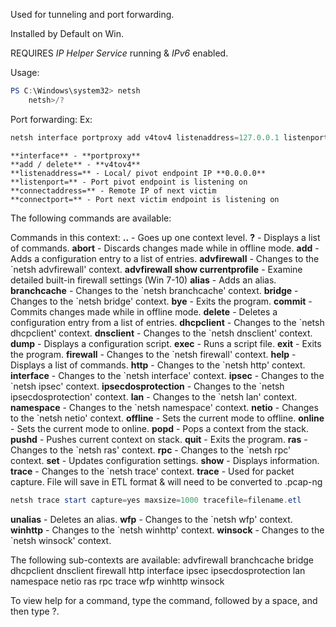 
Used for tunneling and port forwarding.  
  
Installed by Default on Win.  
  
REQUIRES _IP Helper Service_ running & _IPv6_ enabled.

Usage:
```powershell
PS C:\Windows\system32> netsh
	netsh>/?
```


Port forwarding:
	Ex:
```powershell
netsh interface portproxy add v4tov4 listenaddress=127.0.0.1 listenport=9000 connectaddress=192.168.0.1 connectport=80
```
	**interface** - **portproxy**
	**add / delete** - **v4tov4**
	**listenaddress=** - Local/ pivot endpoint IP **0.0.0.0**
	**listenport=** - Port pivot endpoint is listening on
	**connectaddress=** - Remote IP of next victim
	**connectport=** - Port next victim endpoint is listening on


The following commands are available:

Commands in this context:
**..**            - Goes up one context level.
**?**             - Displays a list of commands.
**abort**         - Discards changes made while in offline mode.
**add**           - Adds a configuration entry to a list of entries.
**advfirewall**   - Changes to the \`netsh advfirewall' context.
	**advfirewall show currentprofile** - Examine detailed built-in firewall settings (Win 7-10)
**alias**         - Adds an alias.
**branchcache**   - Changes to the \`netsh branchcache' context.
**bridge**        - Changes to the \`netsh bridge' context.
**bye**           - Exits the program.
**commit**        - Commits changes made while in offline mode.
**delete**        - Deletes a configuration entry from a list of entries.
**dhcpclient**    - Changes to the \`netsh dhcpclient' context.
**dnsclient**     - Changes to the \`netsh dnsclient' context.
**dump**          - Displays a configuration script.
**exec**          - Runs a script file.
**exit**          - Exits the program.
**firewall**      - Changes to the \`netsh firewall' context.
**help**          - Displays a list of commands.
**http**          - Changes to the \`netsh http' context.
**interface**     - Changes to the \`netsh interface' context.
**ipsec**         - Changes to the \`netsh ipsec' context.
**ipsecdosprotection** - Changes to the \`netsh ipsecdosprotection' context.
**lan**           - Changes to the \`netsh lan' context.
**namespace**     - Changes to the \`netsh namespace' context.
**netio**         - Changes to the \`netsh netio' context.
**offline**       - Sets the current mode to offline.
**online**        - Sets the current mode to online.
**popd**          - Pops a context from the stack.
**pushd**         - Pushes current context on stack.
**quit**          - Exits the program.
**ras**           - Changes to the \`netsh ras' context.
**rpc**           - Changes to the \`netsh rpc' context.
**set**           - Updates configuration settings.
**show**          - Displays information.
**trace**         - Changes to the \`netsh trace' context.
	**trace** - Used for packet capture.  File will save in ETL format & will need to be converted to .pcap-ng
``` powershell
netsh trace start capture=yes maxsize=1000 tracefile=filename.etl
```
**unalias**       - Deletes an alias.
**wfp**           - Changes to the \`netsh wfp' context.
**winhttp**       - Changes to the \`netsh winhttp' context.
**winsock**       - Changes to the \`netsh winsock' context.

The following sub-contexts are available:
 advfirewall branchcache bridge dhcpclient dnsclient firewall http interface ipsec ipsecdosprotection lan namespace netio ras rpc trace wfp winhttp winsock

To view help for a command, type the command, followed by a space, and then type ?.